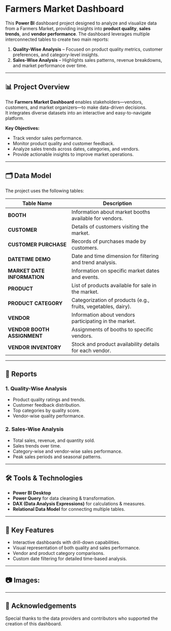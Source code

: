 # Farmers Market Dashboard
This **Power BI** dashboard project designed to analyze and visualize data from a Farmers Market, providing insights into **product quality**, **sales trends**, and **vendor performance**. The dashboard leverages multiple interconnected tables to create two main reports:

1. **Quality-Wise Analysis** – Focused on product quality metrics, customer preferences, and category-level insights.
2. **Sales-Wise Analysis** – Highlights sales patterns, revenue breakdowns, and market performance over time.

---

## 📊 Project Overview

The **Farmers Market Dashboard** enables stakeholders—vendors, customers, and market organizers—to make data-driven decisions.  
It integrates diverse datasets into an interactive and easy-to-navigate platform.

**Key Objectives:**
- Track vendor sales performance.
- Monitor product quality and customer feedback.
- Analyze sales trends across dates, categories, and vendors.
- Provide actionable insights to improve market operations.

---

## 🗂 Data Model

The project uses the following tables:

| Table Name | Description |
|------------|-------------|
| **BOOTH** | Information about market booths available for vendors. |
| **CUSTOMER** | Details of customers visiting the market. |
| **CUSTOMER PURCHASE** | Records of purchases made by customers. |
| **DATETIME DEMO** | Date and time dimension for filtering and trend analysis. |
| **MARKET DATE INFORMATION** | Information on specific market dates and events. |
| **PRODUCT** | List of products available for sale in the market. |
| **PRODUCT CATEGORY** | Categorization of products (e.g., fruits, vegetables, dairy). |
| **VENDOR** | Information about vendors participating in the market. |
| **VENDOR BOOTH ASSIGNMENT** | Assignments of booths to specific vendors. |
| **VENDOR INVENTORY** | Stock and product availability details for each vendor. |

---

## 📑 Reports

### **1. Quality-Wise Analysis**
- Product quality ratings and trends.
- Customer feedback distribution.
- Top categories by quality score.
- Vendor-wise quality performance.

### **2. Sales-Wise Analysis**
- Total sales, revenue, and quantity sold.
- Sales trends over time.
- Category-wise and vendor-wise sales performance.
- Peak sales periods and seasonal patterns.

---

## 🛠 Tools & Technologies
- **Power BI Desktop**
- **Power Query** for data cleaning & transformation.
- **DAX (Data Analysis Expressions)** for calculations & measures.
- **Relational Data Model** for connecting multiple tables.

---

## 📌 Key Features
- Interactive dashboards with drill-down capabilities.
- Visual representation of both quality and sales performance.
- Vendor and product category comparisons.
- Custom date filtering for detailed time-based analysis.

---

## 📷 Images:

---

## 🙌 Acknowledgements
Special thanks to the data providers and contributors who supported the creation of this dashboard.
